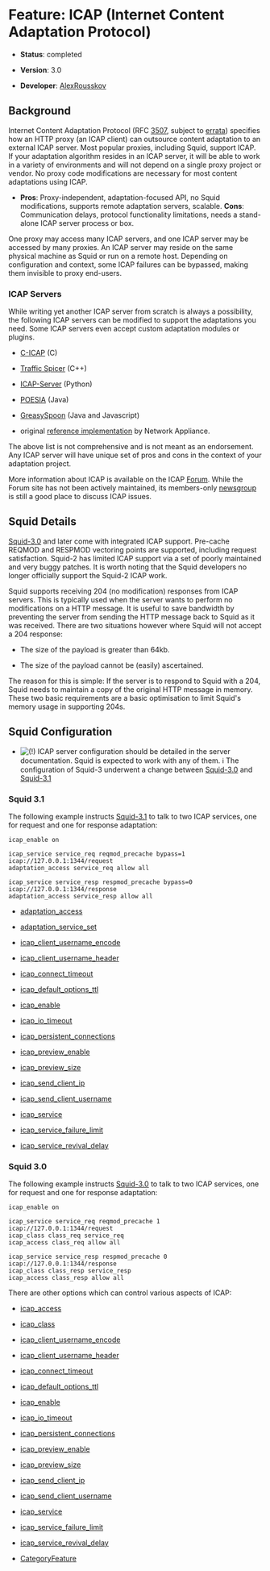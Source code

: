 # Feature: ICAP (Internet Content Adaptation Protocol)

  - **Status**: completed

  - **Version**: 3.0

  - **Developer**:
    [AlexRousskov](/AlexRousskov#)

## Background

Internet Content Adaptation Protocol (RFC
[3507](http://www.rfc-editor.org/rfc/rfc3507.txt), subject to
[errata](http://www.measurement-factory.com/std/icap/)) specifies how an
HTTP proxy (an ICAP client) can outsource content adaptation to an
external ICAP server. Most popular proxies, including Squid, support
ICAP. If your adaptation algorithm resides in an ICAP server, it will be
able to work in a variety of environments and will not depend on a
single proxy project or vendor. No proxy code modifications are
necessary for most content adaptations using ICAP.

  - **Pros**: Proxy-independent, adaptation-focused API, no Squid
    modifications, supports remote adaptation servers, scalable.
    **Cons**: Communication delays, protocol functionality limitations,
    needs a stand-alone ICAP server process or box.

One proxy may access many ICAP servers, and one ICAP server may be
accessed by many proxies. An ICAP server may reside on the same physical
machine as Squid or run on a remote host. Depending on configuration and
context, some ICAP failures can be bypassed, making them invisible to
proxy end-users.

### ICAP Servers

While writing yet another ICAP server from scratch is always a
possibility, the following ICAP servers can be modified to support the
adaptations you need. Some ICAP servers even accept custom adaptation
modules or plugins.

  - [C-ICAP](http://c-icap.sourceforge.net/) (C)

  - [Traffic Spicer](http://spicer.measurement-factory.com/) (C++)

  - [ICAP-Server](http://icap-server.sourceforge.net) (Python)

  - [POESIA](http://www.poesia-filter.org/) (Java)

  - [GreasySpoon](http://greasyspoon.sourceforge.net/) (Java and
    Javascript)

  - original [reference
    implementation](http://www.icap-forum.org/documents/other/icap-server10.zip)
    by Network Appliance.

The above list is not comprehensive and is not meant as an endorsement.
Any ICAP server will have unique set of pros and cons in the context of
your adaptation project.

More information about ICAP is available on the ICAP
[Forum](http://www.icap-forum.org/). While the Forum site has not been
actively maintained, its members-only
[newsgroup](http://www.icap-forum.org/chat/) is still a good place to
discuss ICAP issues.

## Squid Details

[Squid-3.0](/Squid-3.0#)
and later come with integrated ICAP support. Pre-cache REQMOD and
RESPMOD vectoring points are supported, including request satisfaction.
Squid-2 has limited ICAP support via a set of poorly maintained and very
buggy patches. It is worth noting that the Squid developers no longer
officially support the Squid-2 ICAP work.

Squid supports receiving 204 (no modification) responses from ICAP
servers. This is typically used when the server wants to perform no
modifications on a HTTP message. It is useful to save bandwidth by
preventing the server from sending the HTTP message back to Squid as it
was received. There are two situations however where Squid will not
accept a 204 response:

  - The size of the payload is greater than 64kb.

  - The size of the payload cannot be (easily) ascertained.

The reason for this is simple: If the server is to respond to Squid with
a 204, Squid needs to maintain a copy of the original HTTP message in
memory. These two basic requirements are a basic optimisation to limit
Squid's memory usage in supporting 204s.

## Squid Configuration

  - ![(\!)](https://wiki.squid-cache.org/wiki/squidtheme/img/idea.png)
    ICAP server configuration should be detailed in the server
    documentation. Squid is expected to work with any of them.
    ℹ️
    The configuration of Squid-3 underwent a change between
    [Squid-3.0](/Squid-3.0#)
    and
    [Squid-3.1](/Squid-3.1#)

### Squid 3.1

The following example instructs
[Squid-3.1](/Squid-3.1#)
to talk to two ICAP services, one for request and one for response
adaptation:

    icap_enable on
    
    icap_service service_req reqmod_precache bypass=1 icap://127.0.0.1:1344/request
    adaptation_access service_req allow all
    
    icap_service service_resp respmod_precache bypass=0 icap://127.0.0.1:1344/response
    adaptation_access service_resp allow all

  - [adaptation\_access](http://www.squid-cache.org/Doc/config/adaptation_access#)

  - [adaptation\_service\_set](http://www.squid-cache.org/Doc/config/adaptation_service_set#)

  - [icap\_client\_username\_encode](http://www.squid-cache.org/Doc/config/icap_client_username_encode#)

  - [icap\_client\_username\_header](http://www.squid-cache.org/Doc/config/icap_client_username_header#)

  - [icap\_connect\_timeout](http://www.squid-cache.org/Doc/config/icap_connect_timeout#)

  - [icap\_default\_options\_ttl](http://www.squid-cache.org/Doc/config/icap_default_options_ttl#)

  - [icap\_enable](http://www.squid-cache.org/Doc/config/icap_enable#)

  - [icap\_io\_timeout](http://www.squid-cache.org/Doc/config/icap_io_timeout#)

  - [icap\_persistent\_connections](http://www.squid-cache.org/Doc/config/icap_persistent_connections#)

  - [icap\_preview\_enable](http://www.squid-cache.org/Doc/config/icap_preview_enable#)

  - [icap\_preview\_size](http://www.squid-cache.org/Doc/config/icap_preview_size#)

  - [icap\_send\_client\_ip](http://www.squid-cache.org/Doc/config/icap_send_client_ip#)

  - [icap\_send\_client\_username](http://www.squid-cache.org/Doc/config/icap_send_client_username#)

  - [icap\_service](http://www.squid-cache.org/Doc/config/icap_service#)

  - [icap\_service\_failure\_limit](http://www.squid-cache.org/Doc/config/icap_service_failure_limit#)

  - [icap\_service\_revival\_delay](http://www.squid-cache.org/Doc/config/icap_service_revival_delay#)

### Squid 3.0

The following example instructs
[Squid-3.0](/Squid-3.0#)
to talk to two ICAP services, one for request and one for response
adaptation:

    icap_enable on
    
    icap_service service_req reqmod_precache 1 icap://127.0.0.1:1344/request
    icap_class class_req service_req
    icap_access class_req allow all
    
    icap_service service_resp respmod_precache 0 icap://127.0.0.1:1344/response
    icap_class class_resp service_resp
    icap_access class_resp allow all

There are other options which can control various aspects of ICAP:

  - [icap\_access](http://www.squid-cache.org/Doc/config/icap_access#)

  - [icap\_class](http://www.squid-cache.org/Doc/config/icap_class#)

  - [icap\_client\_username\_encode](http://www.squid-cache.org/Doc/config/icap_client_username_encode#)

  - [icap\_client\_username\_header](http://www.squid-cache.org/Doc/config/icap_client_username_header#)

  - [icap\_connect\_timeout](http://www.squid-cache.org/Doc/config/icap_connect_timeout#)

  - [icap\_default\_options\_ttl](http://www.squid-cache.org/Doc/config/icap_default_options_ttl#)

  - [icap\_enable](http://www.squid-cache.org/Doc/config/icap_enable#)

  - [icap\_io\_timeout](http://www.squid-cache.org/Doc/config/icap_io_timeout#)

  - [icap\_persistent\_connections](http://www.squid-cache.org/Doc/config/icap_persistent_connections#)

  - [icap\_preview\_enable](http://www.squid-cache.org/Doc/config/icap_preview_enable#)

  - [icap\_preview\_size](http://www.squid-cache.org/Doc/config/icap_preview_size#)

  - [icap\_send\_client\_ip](http://www.squid-cache.org/Doc/config/icap_send_client_ip#)

  - [icap\_send\_client\_username](http://www.squid-cache.org/Doc/config/icap_send_client_username#)

  - [icap\_service](http://www.squid-cache.org/Doc/config/icap_service#)

  - [icap\_service\_failure\_limit](http://www.squid-cache.org/Doc/config/icap_service_failure_limit#)

  - [icap\_service\_revival\_delay](http://www.squid-cache.org/Doc/config/icap_service_revival_delay#)

<!-- end list -->

  - [CategoryFeature](/CategoryFeature#)
